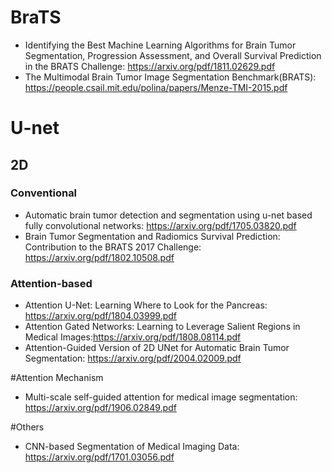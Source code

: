 # BraTS
* Identifying the Best Machine Learning Algorithms for Brain Tumor
Segmentation, Progression Assessment, and Overall Survival
Prediction in the BRATS Challenge: https://arxiv.org/pdf/1811.02629.pdf
* The Multimodal Brain Tumor Image Segmentation Benchmark(BRATS): https://people.csail.mit.edu/polina/papers/Menze-TMI-2015.pdf

# U-net 
## 2D
### Conventional 
* Automatic brain tumor detection and segmentation using u-net based fully convolutional networks: https://arxiv.org/pdf/1705.03820.pdf 
* Brain Tumor Segmentation and Radiomics Survival Prediction: Contribution to the BRATS 2017 Challenge: https://arxiv.org/pdf/1802.10508.pdf

### Attention-based
* Attention U-Net: Learning Where to Look for the Pancreas: https://arxiv.org/pdf/1804.03999.pdf
* Attention Gated Networks: Learning to Leverage Salient Regions in Medical Images:https://arxiv.org/pdf/1808.08114.pdf 
* Attention-Guided Version of 2D UNet for Automatic Brain Tumor Segmentation: https://arxiv.org/pdf/2004.02009.pdf 

#Attention Mechanism 
* Multi-scale self-guided attention for medical image segmentation: https://arxiv.org/pdf/1906.02849.pdf 

#Others
* CNN-based Segmentation of Medical Imaging Data: https://arxiv.org/pdf/1701.03056.pdf
